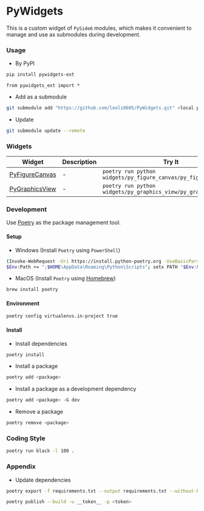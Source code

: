 # PyWidgets

This is a custom widget of `PySide6` modules, which makes it convenient to manage and use as submodules during development.

### Usage

- By PyPI

```bash
pip install pywidgets-ext
```

`from pywidgets_ext import *`

- Add as a submodule

```bash
git submodule add "https://github.com/leoli0605/PyWidgets.git" <local path>
```

- Update

```bash
git submodule update --remote
```

### Widgets

| Widget                                                           | Description | Try It                                                           |
| ---------------------------------------------------------------- | ----------- | ---------------------------------------------------------------- |
| [PyFigureCanvas](./widgets/py_figure_canvas/py_figure_canvas.py) | -           | `poetry run python widgets/py_figure_canvas/py_figure_canvas.py` |
| [PyGraphicsView](./widgets/py_graphics_view/py_graphics_view.py) | -           | `poetry run python widgets/py_graphics_view/py_graphics_view.py` |

### Development

Use [Poetry](https://python-poetry.org/) as the package management tool.

#### Setup

- Windows (Install `Poetry` using `PowerShell`)

```bash
(Invoke-WebRequest -Uri https://install.python-poetry.org -UseBasicParsing).Content | python -
$Env:Path += ";$HOME\AppData\Roaming\Python\Scripts"; setx PATH "$Env:Path"
```

- MacOS (Install `Poetry` using [Homebrew](https://brew.sh/))

```bash
brew install poetry
```

#### Environment

```bash
poetry config virtualenvs.in-project true
```

#### Install

- Install dependencies

```bash
poetry install
```

- Install a package

```bash
poetry add <package>
```

- Install a package as a development dependency

```bash
poetry add <package> -G dev
```

- Remove a package

```bash
poetry remove <package>
```

### Coding Style

```bash
poetry run black -l 100 .
```

### Appendix

- Update dependencies

```bash
poetry export -f requirements.txt --output requirements.txt --without-hashes
```

```bash
poetry publish --build -u __token__ -p <token>
```
